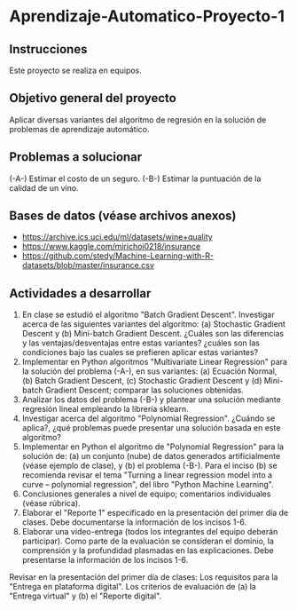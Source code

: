 # Aprendizaje-Automatico-Proyecto-1
## Instrucciones
Este proyecto se realiza en equipos.

## Objetivo general del proyecto
Aplicar diversas variantes del algoritmo de regresión en la solución de problemas de aprendizaje automático.

## Problemas a solucionar
(-A-) Estimar el costo de un seguro.
(-B-) Estimar la puntuación de la calidad de un vino.

## Bases de datos (véase archivos anexos)
* https://archive.ics.uci.edu/ml/datasets/wine+quality
* https://www.kaggle.com/mirichoi0218/insurance
* https://github.com/stedy/Machine-Learning-with-R-datasets/blob/master/insurance.csv

## Actividades a desarrollar
1. En clase se estudió el algoritmo "Batch Gradient Descent". Investigar acerca de las siguientes variantes del algoritmo: (a) Stochastic Gradient Descent y (b) Mini-batch Gradient Descent. ¿Cuáles son las diferencias y las ventajas/desventajas entre estas variantes? ¿cuáles son las condiciones bajo las cuales se prefieren aplicar estas variantes?
2. Implementar en Python algoritmos "Multivariate Linear Regression" para la solución del problema (-A-), en sus variantes: (a) Ecuación Normal, (b) Batch Gradient Descent, (c) Stochastic Gradient Descent y (d) Mini-batch Gradient Descent; comparar las soluciones obtenidas.
3. Analizar los datos del problema (-B-) y plantear una solución mediante regresión lineal empleando la librería sklearn.
4. Investigar acerca del algoritmo "Polynomial Regression". ¿Cuándo se aplica?, ¿qué problemas puede presentar una solución basada en este algoritmo?
5. Implementar en Python el algoritmo de "Polynomial Regression" para la solución de: (a) un conjunto (nube) de datos generados artificialmente (véase ejemplo de clase), y (b) el problema (-B-). Para el inciso (b) se recomienda revisar el tema "Turning a linear regression model into a curve – polynomial regression", del libro "Python Machine Learning".
6. Conclusiones generales a nivel de equipo; comentarios individuales (véase rúbrica).
7. Elaborar el "Reporte 1" especificado en la presentación del primer día de clases. Debe documentarse la información de los incisos 1-6.
8. Elaborar una video-entrega (todos los integrantes del equipo deberán participar). Como parte de la evaluación se consideran el dominio, la comprensión y la profundidad plasmadas en las explicaciones. Debe presentarse la información de los incisos 1-6.

Revisar en la presentación del primer día de clases:
Los requisitos para la "Entrega en plataforma digital".
Los criterios de evaluación de (a) la "Entrega virtual" y (b) el "Reporte digital".
